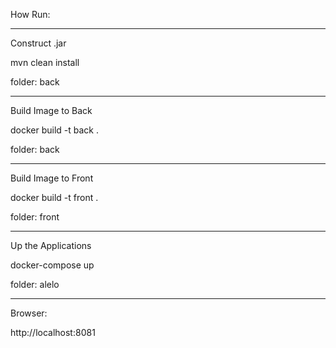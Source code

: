 How Run:


*********************************************************
Construct .jar

mvn clean install 

folder: back


*********************************************************
Build Image to Back

docker build -t back .

folder: back


*********************************************************
Build Image to Front

docker build -t front .

folder: front


*********************************************************
Up the Applications

docker-compose up

folder: alelo


*********************************************************
Browser:

http://localhost:8081
